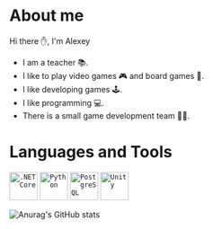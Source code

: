 # About me
Hi there :hand:, I'm Alexey

* I am a teacher 📚.
* I like to play video games 🎮 and board games 🎲.
* I like developing games 🕹️.
* I like programming 💻.
* There is a small game development team 🧑‍💻.

# Languages and Tools
<div>
	<code><img width="50" src="https://raw.githubusercontent.com/marwin1991/profile-technology-icons/refs/heads/main/icons/_net_core.png" alt=".NET Core" title=".NET Core"/></code>
	<code><img width="50" src="https://raw.githubusercontent.com/marwin1991/profile-technology-icons/refs/heads/main/icons/python.png" alt="Python" title="Python"/></code>
	<code><img width="50" src="https://raw.githubusercontent.com/marwin1991/profile-technology-icons/refs/heads/main/icons/postgresql.png" alt="PostgreSQL" title="PostgreSQL"/></code>
	<code><img width="50" src="https://raw.githubusercontent.com/marwin1991/profile-technology-icons/refs/heads/main/icons/unity.png" alt="Unity" title="Unity"/></code>
</div>

![Anurag's GitHub stats](https://github-readme-stats.vercel.app/api?username=cptfrosty&show_icons=true&theme=nord)
